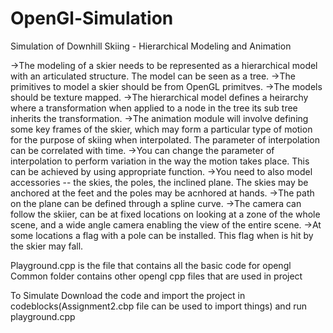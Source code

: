 # OpenGl-Simulation
Simulation of Downhill Skiing - Hierarchical Modeling and Animation

  ->The modeling of a skier needs to be represented as a hierarchical model with an articulated structure. The model can be seen as a tree.
  ->The primitives to model a skier should be from OpenGL primitves.
  ->The models should be texture mapped.
  ->The hierarchical model defines a heirarchy where a transformation when applied to a node in the tree its sub tree inherits the transformation.
  ->The animation module will involve defining some key frames of the skier, which may form a particular type of motion for the purpose of skiing when interpolated. The parameter of interpolation can be correlated with time.
  ->You can change the parameter of interpolation to perform variation in the way the motion takes place. This can be achieved by using appropriate function.
  ->You need to also model accessories -- the skies, the poles, the inclined plane. The skies may be anchored at the feet and the poles may be acnhored at hands.
  ->The path on the plane can be defined through a spline curve.
  ->The camera can follow the skiier, can be at fixed locations on looking at a zone of the whole scene, and a wide angle camera enabling the view of the entire scene.
  ->At some locations a flag with a pole can be installed. This flag when is hit by the skier may fall.

Playground.cpp is the file that contains all the basic code for opengl
Common folder contains other opengl cpp files that are used in project

To Simulate
Download the code and import the project in codeblocks(Assignment2.cbp file can be used to import things) and run playground.cpp

